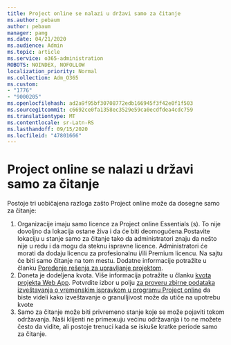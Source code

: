 ```yaml
---
title: Project online se nalazi u državi samo za čitanje
ms.author: pebaum
author: pebaum
manager: pamg
ms.date: 04/21/2020
ms.audience: Admin
ms.topic: article
ms.service: o365-administration
ROBOTS: NOINDEX, NOFOLLOW
localization_priority: Normal
ms.collection: Adm_O365
ms.custom:
- "1776"
- "9000205"
ms.openlocfilehash: ad2a9f95bf30708772edb166945f3f42e0f1f503
ms.sourcegitcommit: c6692ce0fa1358ec3529e59ca0ecdfdea4cdc759
ms.translationtype: MT
ms.contentlocale: sr-Latn-RS
ms.lasthandoff: 09/15/2020
ms.locfileid: "47801666"
---
```

# <a name="project-online-is-in-a-read-only-state"></a>Project online se nalazi u državi samo za čitanje

Postoje tri uobičajena razloga zašto Project online može da dosegne samo za čitanje:

1. Organizacije imaju samo licence za Project online Essentials (s). To nije dovoljno da lokacija ostane živa i da će biti deomogućena.Postavite lokaciju u stanje samo za čitanje tako da administratori znaju da nešto nije u redu i da mogu da steknu ispravne licence. Administratori će morati da dodaju licencu za profesionalnu i/ili Premium licencu. Na sajtu će biti samo čitanje na tom mestu. Dodatne informacije potražite u članku [Poređenje rešenja za upravljanje projektom](https://products.office.com/project/compare-microsoft-project-management-software?tab=1).
2. Doneta je dodeljena kvota. Više informacija potražite u članku [kvota projekta Web App](https://docs.microsoft.com/projectonline/tune-project-online-performance#project-web-app-quota). Potvrdite izbor u polju [za proveru zbirne podataka izveštavanja o vremenskim ispravkom u programu Project online](https://docs.microsoft.com/ProjectOnline/configure-rollup-of-timephased-reporting-data-in-project-online) da biste videli kako izveštavanje o granulljivost može da utiče na upotrebu kvote
3. Samo za čitanje može biti privremeno stanje koje se može pojaviti tokom održavanja. Naši klijenti ne primeжuju većinu održavanja i to ne možete često da vidite, ali postoje trenuci kada se iskuše kratke periode samo za čitanje.
